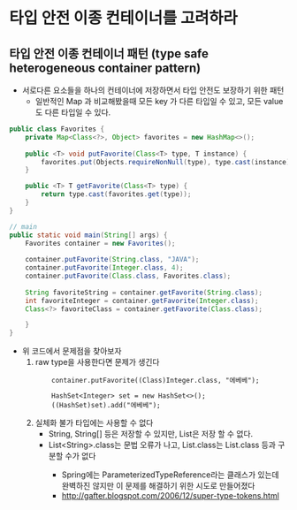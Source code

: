 # 타입 안전 이종 컨테이너를 고려하라

## 타입 안전 이종 컨테이너 패턴 (type safe heterogeneous container pattern)
- 서로다른 요소들을 하나의 컨테이너에 저장하면서 타입 안전도 보장하기 위한 패턴 
    - 일반적인 Map 과 비교해봤을때 모든 key 가 다른 타입일 수 있고, 모든 value 도 다른 타입일 수 있다.
````java
public class Favorites {
    private Map<Class<?>, Object> favorites = new HashMap<>();
    
    public <T> void putFavorite(Class<T> type, T instance) {
        favorites.put(Objects.requireNonNull(type), type.cast(instance));
    }

    public <T> T getFavorite(Class<T> type) {
        return type.cast(favorites.get(type));
    }
}

// main
public static void main(String[] args) {
    Favorites container = new Favorites();
    
    container.putFavorite(String.class, "JAVA");
    container.putFavorite(Integer.class, 4);
    container.putFavorite(Class.class, Favorites.class);
    
    String favoriteString = container.getFavorite(String.class);
    int favoriteInteger = container.getFavorite(Integer.class);
    Class<?> favoriteClass = container.getFavorite(Class.class);

    }
}
````
- 위 코드에서 문제점을 찾아보자
    1. raw type을 사용한다면 문제가 생긴다
        ```` 
            container.putFavorite((Class)Integer.class, "에베베");
     
            HashSet<Integer> set = new HashSet<>();
            ((HashSet)set).add("에베베");
        ````
    2. 실체화 불가 타입에는 사용할 수 없다 
        - String, String[] 등은 저장할 수 있지만, List<String>은 저장 할 수 없다.
        - List\<String>.class는 문법 오류가 나고, List.class는 List<Integer>.class 등과 구분할 수가 없다 
            - Spring에는 ParameterizedTypeReference라는 클래스가 있는데 완벽하진 않지만 이 문제를 해결하기 위한 시도로 만들어졌다
            - http://gafter.blogspot.com/2006/12/super-type-tokens.html
    
